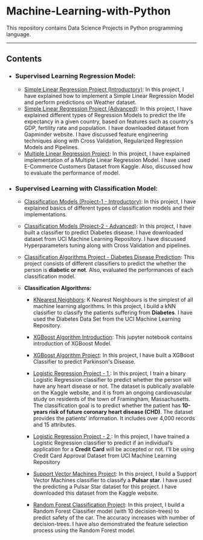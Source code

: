 # Machine-Learning-with-Python

This repository contains Data Science Projects in Python programming language.

-------------------------------------------------------------------------------------------------

## Contents 
  - ### Supervised Learning Regression Model:
    * [Simple Linear Regression Project (Introductory)](https://github.com/Ravjot03/Machine-Learning-Models/tree/master/Regression%20Models/Linear%20Regression/Introduction):
    In this project, I have explained how to implement a Simple Linear Regression Model and perform predictions on Weather dataset.
    * [Simple Linear Regression Project (Advanced)](https://github.com/Ravjot03/Machine-Learning-Models/tree/master/Regression%20Models/Linear%20Regression/Advanced):
    In this project, I have explained different types of Regression Models to predict the life expectancy in a given country, based on features such as country's GDP, fertility rate and population. I have downloaded dataset from Gapminder website. I have discussed feature engineering techniques along with Cross Validation, Regularized Regression Models and Pipelines.
    * [Multiple Linear Regression Project](https://github.com/Ravjot03/E-Commerce-Customers-Project):
    In this project, I have explained implementation of a Multiple Linear Regression Model. I have used E-Commerce Customers Dataset from Kaggle. Also, discussed how to evaluate the performance of model.
    
    
  - ### Supervised Learning with Classification Model:
    * [Classification Models (Project-1 - Introductory)](https://github.com/Ravjot03/Machine-Learning-Models/tree/master/Classification%20Models/Project-1):
      In this project, I have explained basics of different types of classification models and their implementations.
    * [Classification Models (Project-2 - Advanced)](https://github.com/Ravjot03/Machine-Learning-Models/tree/master/Classification%20Models/Project-2):
      In this project, I have built a classifier to predict Diabetes disease. I have downloaded dataset from UCI Machine Learning Repository. I have discussed Hyperparameters tuning along with Cross Validation and pipelines.
    * [Classification Algorithms Project - Diabetes Disease Prediction](https://github.com/Ravjot03/Diabetes-Prediction):
      This project consists of different classifiers to predict the whether the person is **diabetic or not**. Also, evaluated the performances of each classification model.
    
    * **Classification Algorithms:**
      
      - [KNearest Neighbors](https://github.com/Ravjot03/Machine-Learning-Models/tree/master/Classification%20Models/Project-2):
        K Nearest Neighbours is the simplest of all machine learning algorithms. In this project, I build a kNN classifier to classify the patients suffering from **Diabetes**. I have used the Diabetes Data Set from the UCI Machine Learning Repository.
      
      - [XGBoost Algorithm Introduction](https://github.com/Ravjot03/Machine-Learning-Models/blob/master/Classification/XGBoost.ipynb):
        This jupyter notebook contains introduction of XGBoost Model.
      - [XGBoost Algorithm Project](https://github.com/Ravjot03/Parkinsons-Disease):
        In this project, I have built a XGBoost Classifier to predict Parkinson's Disease.
        
      - [Logistic Regression Project - 1 ](https://github.com/Ravjot03/Heart-Disease-Prediction):
        In this project, I train a binary Logistic Regression classifier to predict whether the person will have any heart disease or not. The dataset is publically available on the Kaggle website, and it is from an ongoing cardiovascular study on residents of the town of Framingham, Massachusetts. The classification goal is to predict whether the patient has **10-years risk of future coronary heart disease (CHD)**. The dataset provides the patients’ information. It includes over 4,000 records and 15 attributes.
        
      - [Logistic Regression Project - 2 ](https://github.com/Ravjot03/Predicting-Credit-Card-Approvals):
        In this project, I have trained a Logistic Regression classifier to predict if an individual’s application for a **Credit Card** will be accepted or not. I'll be using Credit Card Approval Dataset from UCI Machine Learning Repository
        
      - [Support Vector Machines Project](https://github.com/Ravjot03/Support-Vector-Machines-Project):
        In this project, I build a Support Vector Machines classifier to classify a **Pulsar star**. I have used the predicting a Pulsar Star dataset for this project. I have downloaded this dataset from the Kaggle website.
        
      - [Random Forest Classification Project](https://github.com/Ravjot03/Random-Forest-Classification-Project):
       In this project, I build a Random Forest Classifier model (with 10 decision-trees) to predict safety of the car. The accuracy increases with number of decision-trees. I have also demonstrated the feature selection process using the Random Forest model.
